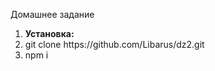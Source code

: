 Домашнее задание

<ol>
    <li><strong>Установка:</strong></li>
    <li>git clone https://github.com/Libarus/dz2.git</li>
    <li>npm i</li>
</ol>